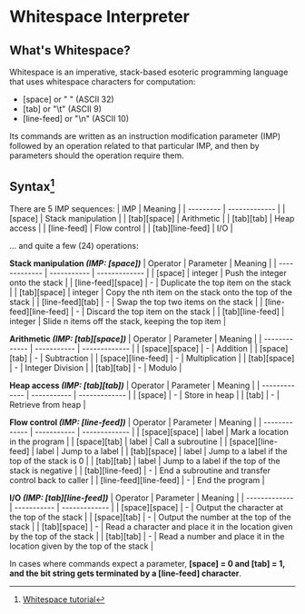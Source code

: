 # Whitespace Interpreter
## What's Whitespace?
Whitespace is an imperative, stack-based esoteric programming language that uses whitespace characters for computation:
- [space] or " " (ASCII 32)
- [tab] or "\t" (ASCII 9)
- [line-feed] or "\n" (ASCII 10)

Its commands are written as an instruction modification parameter (IMP) followed by an operation related to that particular IMP, and then by parameters should the operation require them.

## Syntax[^1]
There are 5 IMP sequences:
| IMP | Meaning |
| --------- | ------------- |
| [space] | Stack manipulation |
| [tab][space] | Arithmetic |
| [tab][tab] | Heap access |
| [line-feed] | Flow control |
| [tab][line-feed] | I/O |

... and quite a few (24) operations:

**Stack manipulation *(IMP: [space])***
| Operator | Parameter | Meaning |
| ------------- | ----------- | ------------- |
| [space] | integer | Push the integer onto the stack |
| [line-feed][space] | - | Duplicate the top item on the stack |
| [tab][space] | integer | Copy the nth item on the stack onto the top of the stack |
| [line-feed][tab] | - | Swap the top two items on the stack |
| [line-feed][line-feed] | - | Discard the top item on the stack |
| [tab][line-feed] | integer | Slide n items off the stack, keeping the top item |

**Arithmetic *(IMP: [tab][space])***
| Operator | Parameter | Meaning |
| ------------- | ----------- | ------------- |
| [space][space] | - | Addition |
| [space][tab] | - | Subtraction |
| [space][line-feed] | - | Multiplication |
| [tab][space] | - | Integer Division |
| [tab][tab] | - | Modulo |

**Heap access *(IMP: [tab][tab])***
| Operator | Parameter | Meaning |
| ------------- | ----------- | ------------- |
| [space] | - | Store in heap |
| [tab] | - | Retrieve from heap |

**Flow control *(IMP: [line-feed])***
| Operator | Parameter | Meaning |
| ------------- | ----------- | ------------- |
| [space][space] | label | Mark a location in the program |
| [space][tab] | label | Call a subroutine |
| [space][line-feed] | label | Jump to a label |
| [tab][space] | label | Jump to a label if the top of the stack is 0 |
| [tab][tab] | label | Jump to a label if the top of the stack is negative |
| [tab][line-feed] | - | End a subroutine and transfer control back to caller |
| [line-feed][line-feed] | - | End the program |

**I/O *(IMP: [tab][line-feed])***
| Operator | Parameter | Meaning |
| ------------- | ----------- | ------------- |
| [space][space] | - | Output the character at the top of the stack |
| [space][tab] | - | Output the number at the top of the stack |
| [tab][space] | - | Read a character and place it in the location given by the top of the stack |
| [tab][tab] | - | Read a number and place it in the location given by the top of the stack |

In cases where commands expect a parameter, **[space] = 0 and [tab] = 1, and the bit string gets terminated by a [line-feed] character**.

[^1]: [Whitespace tutorial](https://web.archive.org/web/20150618184706/http://compsoc.dur.ac.uk/whitespace/tutorial.php)
